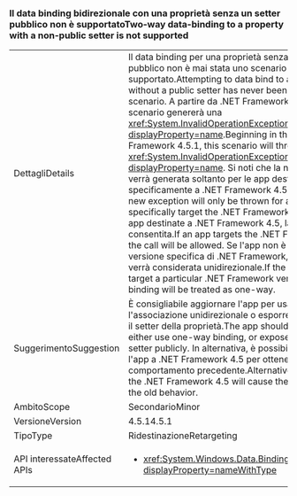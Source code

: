 ### <a name="two-way-data-binding-to-a-property-with-a-non-public-setter-is-not-supported"></a><span data-ttu-id="03e10-101">Il data binding bidirezionale con una proprietà senza un setter pubblico non è supportato</span><span class="sxs-lookup"><span data-stu-id="03e10-101">Two-way data-binding to a property with a non-public setter is not supported</span></span>

|   |   |
|---|---|
|<span data-ttu-id="03e10-102">Dettagli</span><span class="sxs-lookup"><span data-stu-id="03e10-102">Details</span></span>|<span data-ttu-id="03e10-103">Il data binding per una proprietà senza un setter pubblico non è mai stata uno scenario supportato.</span><span class="sxs-lookup"><span data-stu-id="03e10-103">Attempting to data bind to a property without a public setter has never been a supported scenario.</span></span> <span data-ttu-id="03e10-104">A partire da .NET Framework 4.5.1, questo scenario genererà una <xref:System.InvalidOperationException?displayProperty=name>.</span><span class="sxs-lookup"><span data-stu-id="03e10-104">Beginning in the .NET Framework 4.5.1, this scenario will throw an <xref:System.InvalidOperationException?displayProperty=name>.</span></span> <span data-ttu-id="03e10-105">Si noti che la nuova eccezione verrà generata soltanto per le app destinate specificamente a .NET Framework 4.5.1.</span><span class="sxs-lookup"><span data-stu-id="03e10-105">Note that this new exception will only be thrown for apps that specifically target the .NET Framework 4.5.1.</span></span> <span data-ttu-id="03e10-106">Per le app destinate a .NET Framework 4.5, la chiamata sarà consentita.</span><span class="sxs-lookup"><span data-stu-id="03e10-106">If an app targets the .NET Framework 4.5, the call will be allowed.</span></span> <span data-ttu-id="03e10-107">Se l'app non è destinata a una versione specifica di .NET Framework, l'associazione verrà considerata unidirezionale.</span><span class="sxs-lookup"><span data-stu-id="03e10-107">If the app does not target a particular .NET Framework version, the binding will be treated as one-way.</span></span>|
|<span data-ttu-id="03e10-108">Suggerimento</span><span class="sxs-lookup"><span data-stu-id="03e10-108">Suggestion</span></span>|<span data-ttu-id="03e10-109">È consigliabile aggiornare l'app per usare l'associazione unidirezionale o esporre pubblicamente il setter della proprietà.</span><span class="sxs-lookup"><span data-stu-id="03e10-109">The app should be updated to either use one-way binding, or expose the property's setter publicly.</span></span> <span data-ttu-id="03e10-110">In alternativa, è possibile destinare l'app a .NET Framework 4.5 per ottenere il comportamento precedente.</span><span class="sxs-lookup"><span data-stu-id="03e10-110">Alternatively, targeting the .NET Framework 4.5 will cause the app to exhibit the old behavior.</span></span>|
|<span data-ttu-id="03e10-111">Ambito</span><span class="sxs-lookup"><span data-stu-id="03e10-111">Scope</span></span>|<span data-ttu-id="03e10-112">Secondario</span><span class="sxs-lookup"><span data-stu-id="03e10-112">Minor</span></span>|
|<span data-ttu-id="03e10-113">Versione</span><span class="sxs-lookup"><span data-stu-id="03e10-113">Version</span></span>|<span data-ttu-id="03e10-114">4.5.1</span><span class="sxs-lookup"><span data-stu-id="03e10-114">4.5.1</span></span>|
|<span data-ttu-id="03e10-115">Tipo</span><span class="sxs-lookup"><span data-stu-id="03e10-115">Type</span></span>|<span data-ttu-id="03e10-116">Ridestinazione</span><span class="sxs-lookup"><span data-stu-id="03e10-116">Retargeting</span></span>|
|<span data-ttu-id="03e10-117">API interessate</span><span class="sxs-lookup"><span data-stu-id="03e10-117">Affected APIs</span></span>|<ul><li><xref:System.Windows.Data.BindingMode.TwoWay?displayProperty=nameWithType></li></ul>|

